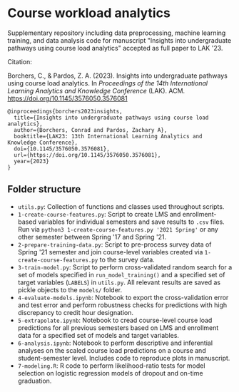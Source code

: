 # Course workload analytics

Supplementary repository including data preprocessing, machine learning training, and data analysis code for manuscript "Insights into undergraduate pathways using course load analytics" accepted as full paper to LAK '23.

Citation:

Borchers, C., & Pardos, Z. A. (2023). Insights into undergraduate pathways using course load analytics. In *Proceedings of the 14th International Learning Analytics and Knowledge Conference* (LAK). ACM. https://doi.org/10.1145/3576050.3576081
```
@inproceedings{borchers2023insights,
  title={Insights into undergraduate pathways using course load analytics},
  author={Borchers, Conrad and Pardos, Zachary A},
  booktitle={LAK23: 13th International Learning Analytics and Knowledge Conference},
  doi={10.1145/3576050.3576081},
  url={https://doi.org/10.1145/3576050.3576081},
  year={2023}
}
```

## Folder structure

* `utils.py`: Collection of functions and classes used throughout scripts.
* `1-create-course-features.py`: Script to create LMS and enrollment-based variables for individual semesters and save results to `.csv` files. Run via `python3 1-create-course-features.py '2021 Spring'` or any other semester between Spring '17 and Spring '21.
* `2-prepare-training-data.py`: Script to pre-process survey data of Spring '21 semester and join course-level variables created via `1-create-course-features.py` to the survey data.
* `3-train-model.py`: Script to perform cross-validated random search for a set of models specified in `run_model_training()` and a specified set of target variables (`LABELS`) in `utils.py`. All relevant results are saved as pickle objects to the `models/` folder.
* `4-evaluate-models.ipynb`: Notebook to export the cross-validation error and test error and perform robustness checks for predictions with high discrepancy to credit hour designation. 
* `5-extrapolate.ipynb`: Notebook to cread course-level course load predictions for all previous semesters based on LMS and enrollment data for a specified set of models and target variables.
* `6-analysis.ipynb`: Notebook to perform descriptive and inferential analyses on the scaled course load predictions on a course and student-semester level. Includes code to reproduce plots in manuscript.
* `7-modeling.R`: R code to perform likelihood-ratio tests for model selection on logistic regression models of dropout and on-time graduation.

